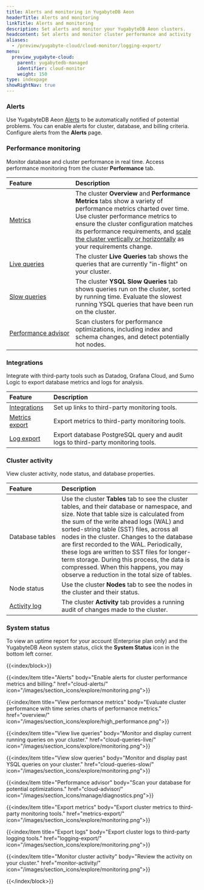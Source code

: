 ```yaml
---
title: Alerts and monitoring in YugabyteDB Aeon
headerTitle: Alerts and monitoring
linkTitle: Alerts and monitoring
description: Set alerts and monitor your YugabyteDB Aeon clusters.
headcontent: Set alerts and monitor cluster performance and activity
aliases:
  - /preview/yugabyte-cloud/cloud-monitor/logging-export/
menu:
  preview_yugabyte-cloud:
    parent: yugabytedb-managed
    identifier: cloud-monitor
    weight: 150
type: indexpage
showRightNav: true
---
```


### Alerts

Use YugabyteDB Aeon [Alerts](cloud-alerts/) to be automatically notified of potential problems. You can enable alerts for cluster, database, and billing criteria. Configure alerts from the **Alerts** page.

### Performance monitoring

Monitor database and cluster performance in real time. Access performance monitoring from the cluster **Performance** tab.

| Feature | Description |
| :--- | :--- |
| [Metrics](overview/) | The cluster **Overview** and **Performance Metrics** tabs show a variety of performance metrics charted over time. Use cluster performance metrics to ensure the cluster configuration matches its performance requirements, and [scale the cluster vertically or horizontally](../cloud-clusters/configure-clusters/) as your requirements change. |
| [Live queries](cloud-queries-live/) | The cluster **Live Queries** tab shows the queries that are currently "in-flight" on your cluster. |
| [Slow queries](cloud-queries-slow/) | The cluster **YSQL Slow  Queries** tab shows queries run on the cluster, sorted by running time. Evaluate the slowest running YSQL queries that have been run on the cluster. |
| [Performance&nbsp;advisor](cloud-advisor/) | Scan clusters for performance optimizations, including index and schema changes, and detect potentially hot nodes. |

### Integrations

Integrate with third-party tools such as Datadog, Grafana Cloud, and Sumo Logic to export database metrics and logs for analysis.

| Feature | Description |
| :--- | :--- |
| [Integrations](managed-integrations/) | Set up links to third-party monitoring tools. |
| [Metrics export](metrics-export/) | Export metrics to third-party monitoring tools. |
| [Log export](logging-export/) | Export database PostgreSQL query and audit logs to third-party monitoring tools. |

### Cluster activity

View cluster activity, node status, and database properties.

| Feature | Description |
| :--- | :--- |
| Database&nbsp;tables | Use the cluster **Tables** tab to see the cluster tables, and their database or namespace, and size. Note that table size is calculated from the sum of the write ahead logs (WAL) and sorted-string table (SST) files, across all nodes in the cluster. Changes to the database are first recorded to the WAL. Periodically, these logs are written to SST files for longer-term storage. During this process, the data is compressed. When this happens, you may observe a reduction in the total size of tables. |
| Node status | Use the cluster **Nodes** tab to see the nodes in the cluster and their status. |
| [Activity log](monitor-activity/) | The cluster **Activity** tab provides a running audit of changes made to the cluster. |

### System status

To view an uptime report for your account (Enterprise plan only) and the YugabyteDB Aeon system status, click the **System Status** icon in the bottom left corner.

{{<index/block>}}

  {{<index/item
    title="Alerts"
    body="Enable alerts for cluster performance metrics and billing."
    href="cloud-alerts/"
    icon="/images/section_icons/explore/monitoring.png">}}

  {{<index/item
    title="View performance metrics"
    body="Evaluate cluster performance with time series charts of performance metrics."
    href="overview/"
    icon="/images/section_icons/explore/high_performance.png">}}

  {{<index/item
    title="View live queries"
    body="Monitor and display current running queries on your cluster."
    href="cloud-queries-live/"
    icon="/images/section_icons/explore/monitoring.png">}}

  {{<index/item
    title="View slow queries"
    body="Monitor and display past YSQL queries on your cluster."
    href="cloud-queries-slow/"
    icon="/images/section_icons/explore/monitoring.png">}}

  {{<index/item
    title="Performance advisor"
    body="Scan your database for potential optimizations."
    href="cloud-advisor/"
    icon="/images/section_icons/manage/diagnostics.png">}}

  {{<index/item
    title="Export metrics"
    body="Export cluster metrics to third-party monitoring tools."
    href="metrics-export/"
    icon="/images/section_icons/explore/monitoring.png">}}

  {{<index/item
    title="Export logs"
    body="Export cluster logs to third-party logging tools."
    href="logging-export/"
    icon="/images/section_icons/explore/monitoring.png">}}

  {{<index/item
    title="Monitor cluster activity"
    body="Review the activity on your cluster."
    href="monitor-activity/"
    icon="/images/section_icons/explore/monitoring.png">}}

{{</index/block>}}
